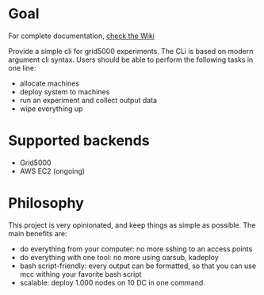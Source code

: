 # Goal

For complete documentation, [check the Wiki](../wikis)

Provide a simple cli for grid5000 experiments. The CLi is based on modern argument cli syntax.  Users should be able to perform the following tasks in one line:

- allocate machines
- deploy system to machines
- run an experiment and collect output data
- wipe everything up

# Supported backends

- Grid5000
- AWS EC2 (ongoing)


# Philosophy 

This project is very opinionated, and keep things as simple as possible. The main benefits are:

- do everything from your computer: no more sshing to an access points 
- do everything with one tool: no more using oarsub, kadeploy
- bash script-friendly: every output can be formatted, so that you can use mcc withing your favorite bash script
- scalable: deploy 1.000 nodes on 10 DC in one command.


